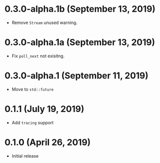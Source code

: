 # 0.3.0-alpha.1b (September 13, 2019)

- Remove `Stream` unused warning.

# 0.3.0-alpha.1a (September 13, 2019)

- Fix `poll_next` not exisitng.

# 0.3.0-alpha.1 (September 11, 2019)

- Move to `std::future`

# 0.1.1 (July 19, 2019)

- Add `tracing` support

# 0.1.0 (April 26, 2019)

- Initial release
